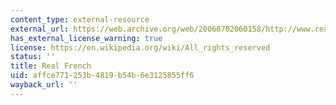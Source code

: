 ```yaml
---
content_type: external-resource
external_url: https://web.archive.org/web/20060702060158/http://www.realfrench.net/fv/index.php#trav
has_external_license_warning: true
license: https://en.wikipedia.org/wiki/All_rights_reserved
status: ''
title: Real French
uid: affce771-253b-4819-b54b-6e3125855ff6
wayback_url: ''
---
```

